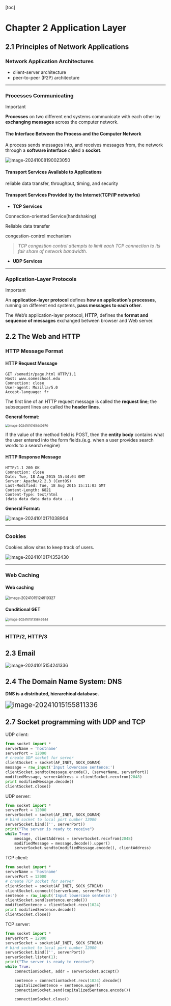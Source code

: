 [toc]

# Chapter 2 Application Layer



## 2.1 Principles of Network Applications



### Network Application Architectures

* client-server architecture
* peer-to-peer (P2P) architecture

---

### Processes Communicating

> [!IMPORTANT]
>
> **Processes** on two different end systems communicate with each other by  **exchanging messages** across the computer network.

#### The **Interface** Between the Process and the Computer Network

A process sends messages into, and receives messages from, the network through a **software interface** called a **socket**.

![image-20241008190023050](https://gitee.com/OooAlex/study_note/raw/master/img/202410081900220.png)

#### Transport Services Available to Applications

reliable data transfer, throughput, timing, and security

#### Transport Services Provided by the Internet(TCP/IP networks)

* **TCP Services**

Connection-oriented Service(handshaking)

Reliable data transfer

congestion-control mechanism

> *TCP congestion control attempts to limit each TCP connection to its fair share of network bandwidth.*

* **UDP Services**

---

### Application-Layer Protocols

> [!IMPORTANT]
>
> An **application-layer protocol** defines **how an application’s processes**, running on different end systems,  **pass messages to each other**.

The Web’s application-layer protocol, **HTTP**, defines the **format and sequence of messages** exchanged between browser and Web server.



## 2.2 The Web and HTTP



### HTTP Message Format

#### HTTP Request Message

```http
GET /somedir/page.html HTTP/1.1
Host: www.someschool.edu
Connection: close
User-agent: Mozilla/5.0
Accept-language: fr
```

The first line of an HTTP request message is called the **request line**; the  subsequent lines are called the **header lines**.

**General format:**

<img src="https://gitee.com/OooAlex/study_note/raw/master/img/202410101654780.png" alt="image-20241010165440670" style="zoom: 67%;" />

If the value of the method field is POST, then the **entity body** contains what the user entered into the form fields.(e.g. when a  user provides search words to a search engine)

#### HTTP Response Message

```http
HTTP/1.1 200 OK
Connection: close
Date: Tue, 18 Aug 2015 15:44:04 GMT
Server: Apache/2.2.3 (CentOS)
Last-Modified: Tue, 18 Aug 2015 15:11:03 GMT
Content-Length: 6821
Content-Type: text/html
(data data data data data ...)
```

**General Format:**

![image-20241010171038904](https://gitee.com/OooAlex/study_note/raw/master/img/202410101710955.png)

---

### Cookies

Cookies allow sites to keep track of users.

<img src="https://gitee.com/OooAlex/study_note/raw/master/img/202410101743505.png" alt="image-20241010174352430"  />

---

### Web Caching

#### Web caching

<img src="https://gitee.com/OooAlex/study_note/raw/master/img/202410151249513.png" alt="image-20241015124919327" style="zoom: 80%;" />

#### Conditional GET

<img src="https://gitee.com/OooAlex/study_note/raw/master/img/202410151358041.png" alt="image-20241015135846944" style="zoom:67%;" />

---

### HTTP/2, HTTP/3





## 2.3 Email



![image-20241015154241336](https://gitee.com/OooAlex/study_note/raw/master/img/202410151542590.png)





## 2.4 The Domain Name System: DNS



**DNS is a distributed, hierarchical database.**

<img src="https://gitee.com/OooAlex/study_note/raw/master/img/202410151558437.png" alt="image-20241015155811336" style="zoom:150%;" />

  



## 2.7 Socket programming with UDP and TCP

 

UDP client:

```python
from socket import *
serverName = 'hostname'
serverPort = 12000
# create UDP socket for server
clientSocket = socket(AF_INET, SOCK_DGRAM)
message = raw_input('Input lowercase sentence:')
clientSocket.sendto(message.encode(), (serverName, serverPort))
modifiedMessage, serverAddress = clientSocket.recvfrom(2048)
print modifiedMessage.decode()
clientSocket.close()
```

UDP server:

```python
from socket import *
serverPort = 12000
serverSocket = socket(AF_INET, SOCK_DGRAM)
# bind socket to local port number 12000
serverSocket.bind(('', serverPort))
print("The server is ready to receive")
while True:
    message, clientAddress = serverSocket.recvfrom(2048)
    modifiedMessage = message.decode().upper()
    serverSocket.sendto(modifiedMessage.encode(), clientAddress)
```

 

TCP client:

```python
from socket import *
serverName = 'hostname'
serverPort = 12000
# create TCP socket for server
clientSocket = socket(AF_INET, SOCK_STREAM)
clientSocket.connect((serverName, serverPort))
sentence = raw_input('Input lowercase sentence:')
clientSocket.send(sentence.encode())
modifiedSentence = clientSocket.recv(1024)
print modifiedSentence.decode()
clientSocket.close()
```

TCP server:

```python
from socket import *
serverPort = 12000
serverSocket = socket(AF_INET, SOCK_STREAM)
# bind socket to local port number 12000
serverSocket.bind(('', serverPort))
serverSocket.listen(1);
print("The server is ready to receive")
while True:
    connectionSocket, addr = serverSocket.accept()

    sentence = connectionSocket.recv(1024).decode()
    capitalizedSentence = sentence.upper()
    connectionSocket.send(capitalizedSentence.encode())

    connectionSocket.close()
```



